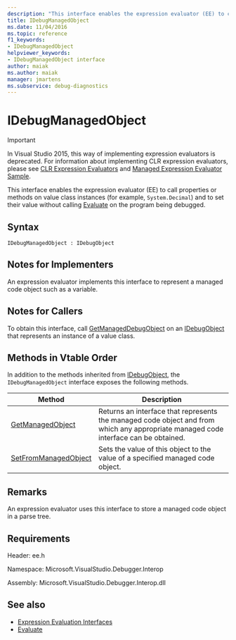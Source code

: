 ```yaml
---
description: "This interface enables the expression evaluator (EE) to call properties or methods on value class instances (for example, System.Decimal) and to set their value without calling Evaluate on the program being debugged."
title: IDebugManagedObject
ms.date: 11/04/2016
ms.topic: reference
f1_keywords:
- IDebugManagedObject
helpviewer_keywords:
- IDebugManagedObject interface
author: maiak
ms.author: maiak
manager: jmartens
ms.subservice: debug-diagnostics
---
```

# IDebugManagedObject

> [!IMPORTANT]
> In Visual Studio 2015, this way of implementing expression evaluators is deprecated. For information about implementing CLR expression evaluators, please see [CLR Expression Evaluators](https://github.com/Microsoft/ConcordExtensibilitySamples/wiki/CLR-Expression-Evaluators) and [Managed Expression Evaluator Sample](https://github.com/Microsoft/ConcordExtensibilitySamples/wiki/Managed-Expression-Evaluator-Sample).

 This interface enables the expression evaluator (EE) to call properties or methods on value class instances (for example, `System.Decimal`) and to set their value without calling [Evaluate](../../../extensibility/debugger/reference/idebugfunctionobject-evaluate.md) on the program being debugged.

## Syntax

```
IDebugManagedObject : IDebugObject
```

## Notes for Implementers
 An expression evaluator implements this interface to represent a managed code object such as a variable.

## Notes for Callers
 To obtain this interface, call [GetManagedDebugObject](../../../extensibility/debugger/reference/idebugobject-getmanageddebugobject.md) on an [IDebugObject](../../../extensibility/debugger/reference/idebugobject.md) that represents an instance of a value class.

## Methods in Vtable Order
 In addition to the methods inherited from [IDebugObject](../../../extensibility/debugger/reference/idebugobject.md), the `IDebugManagedObject` interface exposes the following methods.

|Method|Description|
|------------|-----------------|
|[GetManagedObject](../../../extensibility/debugger/reference/idebugmanagedobject-getmanagedobject.md)|Returns an interface that represents the managed code object and from which any appropriate managed code interface can be obtained.|
|[SetFromManagedObject](../../../extensibility/debugger/reference/idebugmanagedobject-setfrommanagedobject.md)|Sets the value of this object to the value of a specified managed code object.|

## Remarks
 An expression evaluator uses this interface to store a managed code object in a parse tree.

## Requirements
 Header: ee.h

 Namespace: Microsoft.VisualStudio.Debugger.Interop

 Assembly: Microsoft.VisualStudio.Debugger.Interop.dll

## See also
- [Expression Evaluation Interfaces](../../../extensibility/debugger/reference/expression-evaluation-interfaces.md)
- [Evaluate](../../../extensibility/debugger/reference/idebugfunctionobject-evaluate.md)
